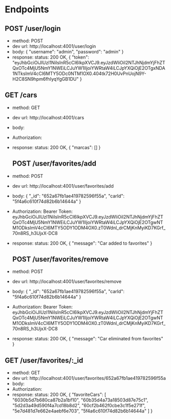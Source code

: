 # Endpoints

## POST /user/login

- method: POST
- dev url: http://localhost:4001/user/login
- body: {
  "username": "admin",
  "password": "admin"
  }
- response: status: 200 OK, {
  "token": "eyJhbGciOiJIUzI1NiIsInR5cCI6IkpXVCJ9.eyJzdWIiOiI2NTJhNjdmYjFhZTQxOTc4MjU5NmY1NWEiLCJuYW1lIjoiYWRtaW4iLCJpYXQiOjE2OTgxNDA1NTksImV4cCI6MTY5ODc0NTM1OX0.404tk72H0UvPnUojN9Y-H2C8SN9hpm6fhIyqYgGB1DU"
  }

## GET /cars

- method: GET
- dev url: http://localhost:4001/cars
- body:
- Authorization:
- response: status: 200 OK, {
  "marcas": []
  }

  ## POST /user/favorites/add

- method: POST
- dev url: http://localhost:4001/user/favorites/add
- body: {
  "\_id": "652a67fb1ae419782596f55a",
  "carId": "5f4a6c610f74d82b6b14644a"
  }
- Authorization: Bearer Token: eyJhbGciOiJIUzI1NiIsInR5cCI6IkpXVCJ9.eyJzdWIiOiI2NTJhNjdmYjFhZTQxOTc4MjU5NmY1NWEiLCJuYW1lIjoiYWRtaW4iLCJpYXQiOjE2OTgwNTM1ODksImV4cCI6MTY5ODY1ODM4OX0.zT0Wdnl_drCMjKnMyiKD7KGrf_70n8RS_h3UjxX-DC8
- response: status: 200 OK, {
  "message": "Car added to favorites"
  }

  ## POST /user/favorites/remove

- method: POST
- dev url: http://localhost:4001/user/favorites/remove
- body: {
  "\_id": "652a67fb1ae419782596f55a",
  "carId": "5f4a6c610f74d82b6b14644a"
  }
- Authorization: Bearer Token: eyJhbGciOiJIUzI1NiIsInR5cCI6IkpXVCJ9.eyJzdWIiOiI2NTJhNjdmYjFhZTQxOTc4MjU5NmY1NWEiLCJuYW1lIjoiYWRtaW4iLCJpYXQiOjE2OTgwNTM1ODksImV4cCI6MTY5ODY1ODM4OX0.zT0Wdnl_drCMjKnMyiKD7KGrf_70n8RS_h3UjxX-DC8
- response: status: 200 OK, {
  "message": "Car eliminated from favorites"
  }

## GET /user/favorites/:\_id

- method: GET
- dev url: http://localhost:4001/user/favorites/652a67fb1ae419782596f55a
- body:
- Authorization:
- response: status: 200 OK, {
  "favoriteCars": [
  "6030b5d7b680ca87b2a1bf10",
  "60b35d4a73a18503d87e75c1",
  "5d2d3a49d590f4a7cd18b8d2",
  "60cf2b462f0cbe3c1f5e271f",
  "5e7d481d7e662e4aebf6e703",
  "5f4a6c610f74d82b6b14644a"
  ]
  }
